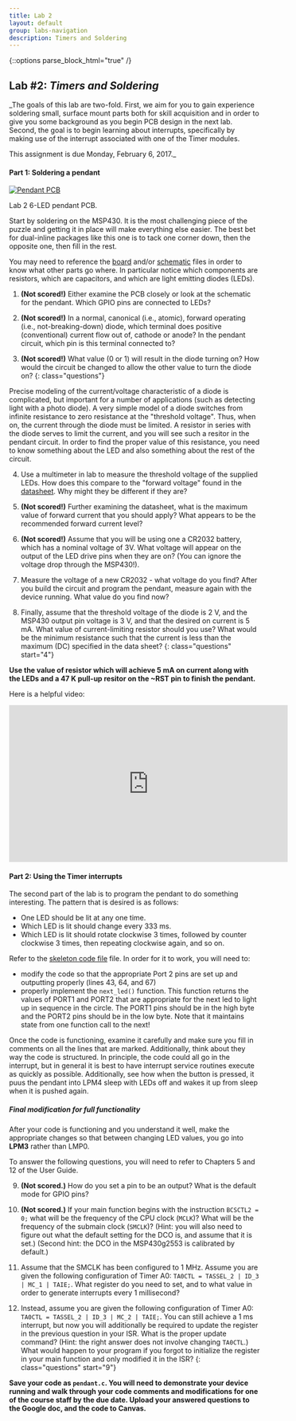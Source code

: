 ```yaml
---
title: Lab 2
layout: default
group: labs-navigation
description: Timers and Soldering
---
```


{::options parse_block_html="true" /}


## Lab #2: _Timers and Soldering_

_The goals of this lab are two-fold. First, we aim for you to gain experience soldering small,
surface mount parts both for skill acquisition and in order to give you some background as you
begin PCB design in the next lab. Second, the goal is to begin learning about interrupts,
specifically by making use of the interrupt associated with one of the Timer modules.

This assignment is due Monday, February 6, 2017._

#### Part 1: Soldering a pendant
<div class="row">
<div class="col-md-3 col-sm-6 col-xs-6">
<div class="thumbnail">
<a href="Pendant.gif"> <img src="Pendant.gif" alt="Pendant PCB"></a>

<div class="caption"><p>Lab 2 6-LED pendant PCB.</p></div>

</div>
</div>
<div class="col-md-9 col-sm-12 col-xs-12">
Start by soldering on the MSP430. It is the most challenging piece of the puzzle and getting it
in place will make everything else easier. The best bet for dual-inline packages like this one
is to tack one corner down, then the opposite one, then fill in the rest.

You may need to reference the
[board](https://github.com/ckemere/ELEC327/raw/master/PCBs/Pendant/Pendant.brd)
and/or [schematic](https://github.com/ckemere/ELEC327/raw/master/PCBs/Pendant/Pendant.sch)
files in order to know what other parts go where. In particular notice which
components are resistors, which are capacitors, and which are light emitting
diodes (LEDs).

1. **(Not scored!)** Either examine the PCB closely or look at the schematic for the pendant. Which GPIO pins
are connected to LEDs?

2. **(Not scored!)** In a normal, canonical (i.e., atomic), forward operating (i.e., not-breaking-down) diode,
which terminal does positive (conventional) current flow out of, cathode or anode? In the
pendant circuit, which pin is this terminal connected to?

3. **(Not scored!)** What value (0 or 1) will result in the diode turning on? How would the circuit be changed
to allow the other value to turn the diode on?
{: class="questions"}

</div>
</div>

Precise modeling of the current/voltage characteristic of a diode is complicated, but
important for a number of applications (such as detecting light with a photo diode). A
very simple model of a diode switches from infinite resistance to zero resistance at the
"threshold voltage". Thus, when on, the current through the diode must be limited. A resistor
in series with the diode serves to limit the current, and you will see such a resitor in the
pendant circuit. In order to find the proper value of this resistance, you need to know
something about the LED and also something about the rest of the circuit.

4. Use a multimeter in lab to measure the threshold voltage of the supplied
LEDs.  How does this compare to the "forward voltage" found in the
[datasheet](http://www.digikey.com/product-detail/en/LTST-C150KRKT/160-1405-1-ND/386760). Why
might they be different if they are?

5. **(Not scored!)** Further examining the datasheet, what is the maximum value of forward current that you
should apply? What appears to be the recommended forward current level?

6. **(Not scored!)** Assume that you will be using one a CR2032 battery, which has a nominal voltage of 3V. What
voltage will appear on the output of the LED drive pins when they are on? (You can ignore the
voltage drop through the MSP430!).

7. Measure the voltage of a new CR2032 - what voltage do you find? After you build the circuit
and program the pendant, measure again with the device running. What value do you find
now?

8. Finally, assume that the threshold voltage of the diode is 2 V, and the MSP430 output pin
voltage is 3 V, and that the desired on current is 5 mA. What value of current-limiting
resistor should you use? What would be the minimum resistance such that the current is less
than the maximum (DC) specified in the data sheet?
{: class="questions" start="4"}

**Use the value of resistor which will achieve 5 mA on current along with the LEDs and a 47 K
pull-up resitor on the ~RST pin to finish the pendant.**

Here is a helpful video:

<iframe width="560" height="315" src="https://www.youtube.com/embed/7B_-qmJLfng"
frameborder="0" allowfullscreen></iframe>


#### Part 2: Using the Timer interrupts

The second part of the lab is to program the pendant to do something interesting. The pattern
that is desired is as follows:

  - One LED should be lit at any one time.
  - Which LED is lit should change every 333 ms.
  - Which LED is lit should rotate clockwise 3 times, followed by counter clockwise 3 times,
    then repeating clockwise again, and so on.

Refer to the [skeleton code
file](https://github.com/ckemere/ELEC327/blob/master/Labs/Lab2/pendant.c) file. In order for it
to work, you will need to:
  - modify the code so that the appropriate Port 2 pins are set up and outputting properly
    (lines 43, 64, and 67)
  - properly implement the `next_led()` function. This function returns the values of PORT1 and
    PORT2 that are appropriate for the next led to light up in sequence in the circle. The
    PORT1 pins should be in the high byte and the PORT2 pins should be in the low byte. Note
    that it maintains state from one function call to the next!

Once the code is functioning, examine it carefully and make sure you fill in comments on all
the lines that are marked. Additionally, think about they way the code is structured. In
principle, the code could all go in the interrupt, but in general it is best to have interrupt
service routines execute as quickly as possible. Additionally, see how when the button is
pressed, it puus the pendant into LPM4 sleep with LEDs off and wakes it up from sleep when it
is pushed again.

##### Final modification for full functionality

After your code is functioning and you understand it well, make the appropriate changes so that
between changing LED values, you go into **LPM3** rather than LMP0.


To answer the following questions, you will need to refer to Chapters 5 and 12 of the User
Guide.

9. **(Not scored.)** How do you set a pin to be an output? What is the default mode for GPIO pins?

10. **(Not scored.)** If your main function begins with the instruction `BCSCTL2 = 0;` what will be the
frequency of the CPU clock (`MCLK`)? What will be the frequency of the submain clock (`SMCLK`)?
(Hint: you will also need to figure out what the default setting for the DCO is, and assume
that it is set.) (Second hint: the DCO in the MSP430g2553 is calibrated by default.)

11. Assume that the SMCLK has been configured to 1 MHz. Assume you are given the following
configuration of Timer A0: `TA0CTL = TASSEL_2 | ID_3 | MC_1 | TAIE;`. What register do you need
to set, and to what value in order to generate interrupts every 1 millisecond?

12. Instead, assume you are given the following configuration of Timer A0: `TA0CTL = TASSEL_2
| ID_3 | MC_2 | TAIE;`. You can still achieve a 1 ms interrupt, but now you will additionally
be required to update the register in the previous question in your ISR. What is the proper
update command? (Hint: the right answer does not involve changing `TA0CTL`.) What would happen to
your program if you forgot to initialize the register in your main function and only modified
it in the ISR?
{: class="questions" start="9"}

**Save your code as `pendant.c`. You will need to demonstrate your device running and walk
through your code comments and modifications for one of the course staff by the due date.
Upload your answered questions to the Google doc, and the code to Canvas.**
